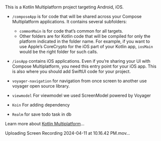 This is a Kotlin Multiplatform project targeting Android, iOS.

* `/composeApp` is for code that will be shared across your Compose Multiplatform applications.
  It contains several subfolders:
  - `commonMain` is for code that’s common for all targets.
  - Other folders are for Kotlin code that will be compiled for only the platform indicated in the folder name.
    For example, if you want to use Apple’s CoreCrypto for the iOS part of your Kotlin app,
    `iosMain` would be the right folder for such calls.

* `/iosApp` contains iOS applications. Even if you’re sharing your UI with Compose Multiplatform, 
  you need this entry point for your iOS app. This is also where you should add SwiftUI code for your project.



* `voyager-navigation` for navigation from once screen to another use voyager open source library.
* `viewmodel`  For viewmodel we used ScreenModel powered by Voyager
* `Koin` For adding dependency
* `Realm` for save todo task in db

Learn more about [Kotlin Multiplatform](https://www.jetbrains.com/help/kotlin-multiplatform-dev/get-started.html)…


Uploading Screen Recording 2024-04-11 at 10.16.42 PM.mov…

